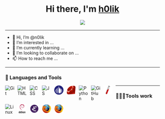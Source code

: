 # <h1 align="center">Hi there, I'm <a href="https://about.soraxlab.ru/" target="_blank">h0lik</a> 
<div id="header" align="center">
<img src="https://media.giphy.com/media/v1.Y2lkPTc5MGI3NjExcTZyejBjNmJkZHM0bGkzZGs0aGhwaWx3b251Znhrd3B2MjByc2Q3aCZlcD12MV9pbnRlcm5hbF9naWZfYnlfaWQmY3Q9Zw/SmaYvew52UlC9MmB6l/giphy.gif" width="300"/>
</div>

***

- 👋 Hi, I’m @n0lik
- 👀 I’m interested in ...
- 🌱 I’m currently learning ...
- 💞️ I’m looking to collaborate on ...
- 📫 How to reach me ...

***

### 🧰 Languages and Tools

<img align="left" alt="Git" width="30px" style="padding-right:10px;" src="https://cdn.jsdelivr.net/gh/devicons/devicon/icons/git/git-original.svg" />
<img align="left" alt="HTML" width="30px" style="padding-right:10px;" src="https://cdn.jsdelivr.net/gh/devicons/devicon/icons/html5/html5-plain.svg" />
<img align="left" alt="CSS" width="30px" style="padding-right:10px;" src="https://cdn.jsdelivr.net/gh/devicons/devicon/icons/css3/css3-plain.svg" />
<img align="left" alt="JS" width="30px" style="padding-right:10px;" src="https://cdn.jsdelivr.net/gh/devicons/devicon/icons/javascript/javascript-plain.svg" />
<img align="left" alt="Perl" width="30px" style="padding-right:10px;" src="https://github.com/devicons/devicon/blob/master/icons/perl/perl-original.svg" />
<img align="left" alt="Ruby" width="30px" style="padding-right:10px;" src="https://github.com/devicons/devicon/blob/master/icons/ruby/ruby-original.svg" />
<img align="left" alt="Python" width="30px" style="padding-right:10px;" src="https://cdn.jsdelivr.net/gh/devicons/devicon/icons/python/python-plain.svg" />
<img align="left" alt="GitHub" width="30px" style="padding-right:10px;" src="https://cdn.jsdelivr.net/gh/devicons/devicon/icons/github/github-original.svg" />
<img align="left" alt="Jekyll" width="30px" style="padding-right:10px;" src="https://github.com/devicons/devicon/blob/master/icons/jekyll/jekyll-original.svg" />

***

### 👨🏻‍💻Tools work

<img align="left" alt="Linux" width="30px" style="padding-right:10px;" src="https://cdn.jsdelivr.net/gh/devicons/devicon/icons/linux/linux-original.svg" />
<img align="left" alt="Debian" width="30px" style="padding-right:10px;" src="https://github.com/devicons/devicon/blob/master/icons/debian/debian-original-wordmark.svg" />
<img align="left" alt="Emacs" width="30px" style="padding-right:10px;" src="https://github.com/devicons/devicon/blob/master/icons/emacs/emacs-original.svg" />
<img align="left" alt="Firefox" width="30px" style="padding-right:10px;" src="https://github.com/devicons/devicon/blob/master/icons/firefox/firefox-original.svg" />
<img align="left" alt="Firefox" width="30px" style="padding-right:10px;" src="https://github.com/devicons/devicon/blob/master/icons/firefox/firefox-original.svg" />
<!---
SoraxT/SoraxT is a ✨ special ✨ repository because its `README.md` (this file) appears on your GitHub profile.
You can click the Preview link to take a look at your changes.
--->
